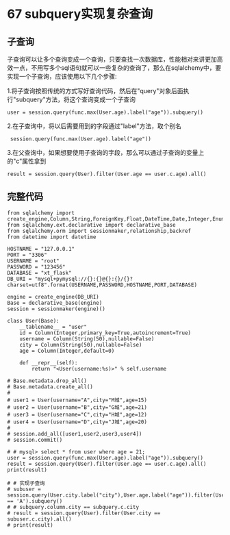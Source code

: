 # 67 subquery实现复杂查询

## 子查询

子查询可以让多个查询变成一个查询，只要查找一次数据库，性能相对来讲更加高效一点，不用写多个sql语句就可以一些复杂的查询了，那么在sqlalchemy中，要实现一个子查询，应该使用以下几个步骤:

1.将子查询按照传统的方式写好查询代码，然后在"query"对象后面执行"subquery"方法，将这个查询变成一个子查询

```text
user = session.query(func.max(User.age).label("age")).subquery()
```

2.在子查询中，将以后需要用到的字段通过"label"方法，取个别名

```text
 session.query(func.max(User.age).label("age"))
```

3.在父查询中，如果想要使用子查询的字段，那么可以通过子查询的变量上的"c"属性拿到

```text
result = session.query(User).filter(User.age == user.c.age).all()
```

## 完整代码

```text
from sqlalchemy import create_engine,Column,String,ForeignKey,Float,DateTime,Date,Integer,Enum,func
from sqlalchemy.ext.declarative import declarative_base
from sqlalchemy.orm import sessionmaker,relationship,backref
from datetime import datetime

HOSTNAME = "127.0.0.1"
PORT = "3306"
USERNAME = "root"
PASSWORD = "123456"
DATABASE = "xt_flask"
DB_URI = "mysql+pymysql://{}:{}@{}:{}/{}?charset=utf8".format(USERNAME,PASSWORD,HOSTNAME,PORT,DATABASE)

engine = create_engine(DB_URI)
Base = declarative_base(engine)
session = sessionmaker(engine)()

class User(Base):
    __tablename__ = "user"
    id = Column(Integer,primary_key=True,autoincrement=True)
    username = Column(String(50),nullable=False)
    city = Column(String(50),nullable=False)
    age = Column(Integer,default=0)

    def __repr__(self):
        return "<User(username:%s)>" % self.username

# Base.metadata.drop_all()
# Base.metadata.create_all()
#
# user1 = User(username="A",city="M城",age=15)
# user2 = User(username="B",city="G城",age=21)
# user3 = User(username="C",city="H城",age=12)
# user4 = User(username="D",city="J城",age=20)
#
# session.add_all([user1,user2,user3,user4])
# session.commit()

# # mysql> select * from user where age = 21;
user = session.query(func.max(User.age).label("age")).subquery()
result = session.query(User).filter(User.age == user.c.age).all()
print(result)

# # 实现子查询
# subuser = session.query(User.city.label("city"),User.age.label("age")).filter(User.username == 'A').subquery()
# # subquery.column.city == subquery.c.city
# result = session.query(User).filter(User.city == subuser.c.city).all()
# print(result)
```

